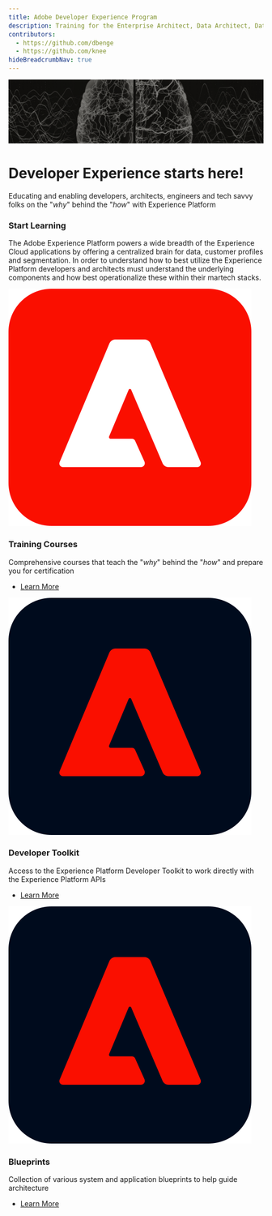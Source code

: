 ```yaml
---
title: Adobe Developer Experience Program
description: Training for the Enterprise Architect, Data Architect, Data Engineer and general developer
contributors:
  - https://github.com/dbenge 
  - https://github.com/knee
hideBreadcrumbNav: true 
---
```


<Hero slots="image, heading, text" variant="fullwidth" background="rgb(51, 51, 51)"/> 

![Hero Image](images/dep-hero-v2.png)

# Developer Experience starts here!

Educating and enabling developers, architects, engineers and tech savvy folks on the "_why_" behind the "_how_" with Experience Platform



<TitleBlock slots="heading, text" theme="light" />

### Start Learning

The Adobe Experience Platform powers a wide breadth of the Experience Cloud applications by offering a centralized brain for data, customer profiles and segmentation. In order to understand how to best utilize the Experience Platform developers and architects must understand the underlying components and how best operationalize these within their martech stacks.


<TextBlock slots="image, heading, text, links" width="33%" />

![Experience Cloud Logo](aec-logo.svg)

### Training Courses

Comprehensive courses that teach the "_why_" behind the "_how_" and prepare you for certification

* [Learn More](/courses/)


<TextBlock slots="image, heading, text, links" width="33%" />

![Experience Platform Logo](aep-logo.svg)

### Developer Toolkit

Access to the Experience Platform Developer Toolkit to work directly with the Experience Platform APIs

* [Learn More](/devtoolkit/)


<TextBlock slots="image, heading, text, links" width="33%" />

![Experience Platform Logo](aep-logo.svg)

### Blueprints

Collection of various system and application blueprints to help guide architecture

* [Learn More](/blueprints/)